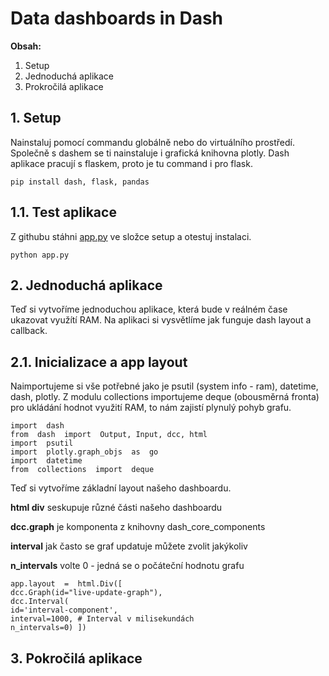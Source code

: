 # Data dashboards in Dash
**Obsah:**
 1. Setup
 2. Jednoduchá aplikace
 4. Prokročilá aplikace
## 1. Setup
Nainstaluj pomocí commandu globálně nebo do virtuálního prostředí.
Společně s dashem se ti nainstaluje i grafická knihovna plotly.
Dash aplikace pracují s flaskem, proto je tu command i pro flask.


    pip install dash, flask, pandas
    
## 1.1. Test aplikace
Z githubu stáhni [app.py](https://github.com/kutscheraa/DASH/blob/main/setup/app.py) ve složce setup a otestuj instalaci.

    python app.py
## 2. Jednoduchá aplikace
Teď si vytvoříme jednoduchou aplikace, která bude v reálném čase ukazovat využítí RAM.
Na aplikaci si vysvětlíme jak funguje dash layout a callback.
## 2.1. Inicializace a app layout
Naimportujeme si vše potřebné jako je psutil (system info - ram), datetime, dash, plotly.
Z modulu collections importujeme deque (obousměrná fronta) pro ukládání hodnot využití RAM, to nám zajistí plynulý pohyb grafu.

    import  dash
    from  dash  import  Output, Input, dcc, html
    import  psutil
    import  plotly.graph_objs  as  go
    import  datetime
    from  collections  import  deque
Teď si vytvoříme základní layout našeho dashboardu.

**html div** seskupuje různé části našeho dashboardu

**dcc.graph** je komponenta z knihovny dash_core_components

**interval** jak často se graf updatuje můžete zvolit jakýkoliv 

**n_intervals** volte 0 - jedná se o počáteční hodnotu grafu

    app.layout  =  html.Div([
    dcc.Graph(id="live-update-graph"),
    dcc.Interval(
    id='interval-component',
    interval=1000, # Interval v milisekundách
    n_intervals=0) ])

## 3. Pokročilá aplikace